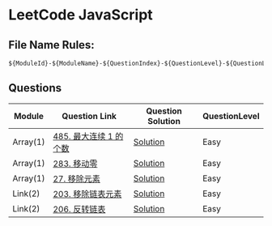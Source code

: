 # LeetCode JavaScript

## File Name Rules:

```
${ModuleId}-${ModuleName}-${QuestionIndex}-${QuestionLevel}-${QuestionLeetCodeId}-${QuestionLeetCodeName}
```

## Questions

| Module   | Question Link                                                                      | Question Solution                                                                                              | QuestionLevel |
| -------- | ---------------------------------------------------------------------------------- | -------------------------------------------------------------------------------------------------------------- | ------------- |
| Array(1) | [485. 最大连续 1 的个数](https://leetcode-cn.com/problems/max-consecutive-ones/)   | [Solution](https://github.com/cody1991/-leetcode/blob/master/1-array-1-easy-485-max-consecutive-ones.js)       | Easy          |
| Array(1) | [283. 移动零](https://leetcode-cn.com/problems/move-zeroes/)                       | [Solution](https://github.com/cody1991/-leetcode/blob/master/1-array-2-easy-283-move-zeroes.js)                | Easy          |
| Array(1) | [27. 移除元素](https://leetcode-cn.com/problems/remove-element/)                   | [Solution](https://github.com/cody1991/-leetcode/blob/master/1-array-3-easy-27-remove-element.js)              | Easy          |
| Link(2)  | [203. 移除链表元素](https://leetcode-cn.com/problems/remove-linked-list-elements/) | [Solution](https://github.com/cody1991/-leetcode/blob/master/2-link-1-easy-203-remove-linked-list-elements.js) | Easy          |
| Link(2)  | [206. 反转链表](https://leetcode-cn.com/problems/reverse-linked-list/)             | [Solution](https://github.com/cody1991/-leetcode/blob/master/2-link-2-easy-206-reverse-linked-list.js)         | Easy          |

